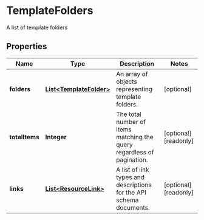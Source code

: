 

# TemplateFolders

A list of template folders

## Properties

| Name | Type | Description | Notes |
|------------ | ------------- | ------------- | -------------|
|**folders** | [**List&lt;TemplateFolder&gt;**](TemplateFolder.md) | An array of objects representing template folders. |  [optional] |
|**totalItems** | **Integer** | The total number of items matching the query regardless of pagination. |  [optional] [readonly] |
|**links** | [**List&lt;ResourceLink&gt;**](ResourceLink.md) | A list of link types and descriptions for the API schema documents. |  [optional] [readonly] |



